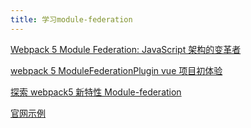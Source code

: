 ```yaml
---
title: 学习module-federation
---
```


[Webpack 5 Module Federation: JavaScript 架构的变革者](https://zhuanlan.zhihu.com/p/120462530)

[webpack 5 ModuleFederationPlugin vue 项目初体验](https://juejin.cn/post/6883408771322740743)

[探索 webpack5 新特性 Module-federation](https://juejin.cn/post/6844904133837717511)

[官网示例](https://github.com/module-federation/module-federation-examples/tree/master/advanced-api/dynamic-remotes)
